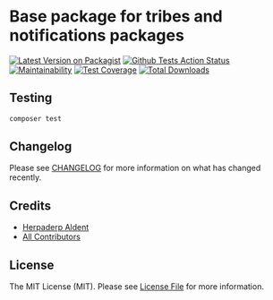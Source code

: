 # Base package for tribes and notifications packages

[![Latest Version on Packagist](https://img.shields.io/packagist/v/seatplus/connector.svg?style=flat-square)](https://packagist.org/packages/seatplus/connector)
[![Github Tests Action Status](https://github.com/seatplus/connector/actions/workflows/run-tests.yml/badge.svg)](https://github.com/seatplus/connector/actions/workflows/run-tests.yml)
[![Maintainability](https://api.codeclimate.com/v1/badges/b01b66f865f986eae23e/maintainability)](https://codeclimate.com/github/seatplus/connector/maintainability)
[![Test Coverage](https://api.codeclimate.com/v1/badges/b01b66f865f986eae23e/test_coverage)](https://codeclimate.com/github/seatplus/connector/test_coverage)
[![Total Downloads](https://img.shields.io/packagist/dt/seatplus/connector.svg?style=flat-square)](https://packagist.org/packages/seatplus/connector)

## Testing

```bash
composer test
```

## Changelog

Please see [CHANGELOG](CHANGELOG.md) for more information on what has changed recently.

## Credits

- [Herpaderp Aldent](https://github.com/seatplus)
- [All Contributors](../../contributors)

## License

The MIT License (MIT). Please see [License File](LICENSE.md) for more information.
